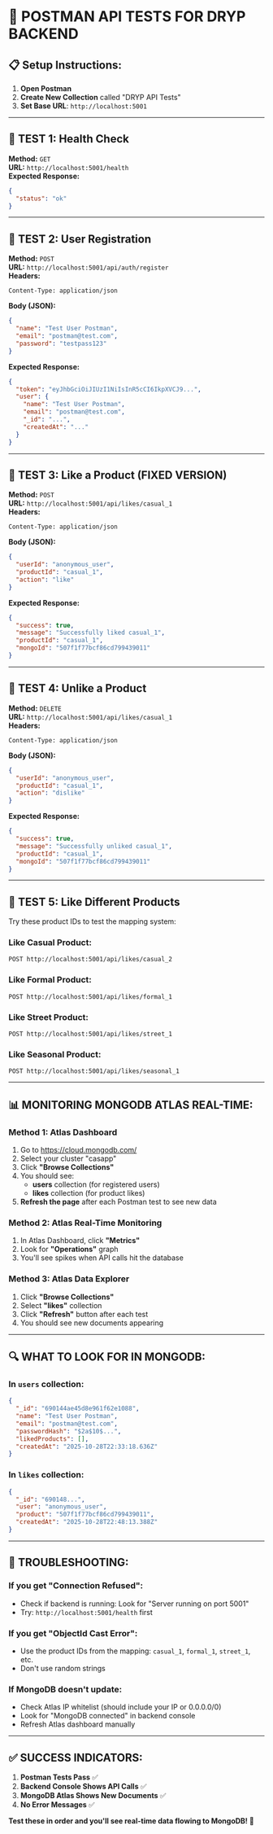 # 🚀 POSTMAN API TESTS FOR DRYP BACKEND

## 📋 **Setup Instructions:**

1. **Open Postman**
2. **Create New Collection** called "DRYP API Tests"
3. **Set Base URL**: `http://localhost:5001`

---

## 🧪 **TEST 1: Health Check**
**Method:** `GET`  
**URL:** `http://localhost:5001/health`  
**Expected Response:**
```json
{
  "status": "ok"
}
```

---

## 🧪 **TEST 2: User Registration**
**Method:** `POST`  
**URL:** `http://localhost:5001/api/auth/register`  
**Headers:**
```
Content-Type: application/json
```
**Body (JSON):**
```json
{
  "name": "Test User Postman",
  "email": "postman@test.com",
  "password": "testpass123"
}
```
**Expected Response:**
```json
{
  "token": "eyJhbGciOiJIUzI1NiIsInR5cCI6IkpXVCJ9...",
  "user": {
    "name": "Test User Postman",
    "email": "postman@test.com",
    "_id": "...",
    "createdAt": "..."
  }
}
```

---

## 🧪 **TEST 3: Like a Product (FIXED VERSION)**
**Method:** `POST`  
**URL:** `http://localhost:5001/api/likes/casual_1`  
**Headers:**
```
Content-Type: application/json
```
**Body (JSON):**
```json
{
  "userId": "anonymous_user",
  "productId": "casual_1",
  "action": "like"
}
```
**Expected Response:**
```json
{
  "success": true,
  "message": "Successfully liked casual_1",
  "productId": "casual_1",
  "mongoId": "507f1f77bcf86cd799439011"
}
```

---

## 🧪 **TEST 4: Unlike a Product**
**Method:** `DELETE`  
**URL:** `http://localhost:5001/api/likes/casual_1`  
**Headers:**
```
Content-Type: application/json
```
**Body (JSON):**
```json
{
  "userId": "anonymous_user",
  "productId": "casual_1",
  "action": "dislike"
}
```
**Expected Response:**
```json
{
  "success": true,
  "message": "Successfully unliked casual_1",
  "productId": "casual_1",
  "mongoId": "507f1f77bcf86cd799439011"
}
```

---

## 🧪 **TEST 5: Like Different Products**
Try these product IDs to test the mapping system:

### Like Casual Product:
`POST http://localhost:5001/api/likes/casual_2`

### Like Formal Product:
`POST http://localhost:5001/api/likes/formal_1`

### Like Street Product:
`POST http://localhost:5001/api/likes/street_1`

### Like Seasonal Product:
`POST http://localhost:5001/api/likes/seasonal_1`

---

## 📊 **MONITORING MONGODB ATLAS REAL-TIME:**

### **Method 1: Atlas Dashboard**
1. Go to https://cloud.mongodb.com/
2. Select your cluster "casapp"
3. Click **"Browse Collections"**
4. You should see:
   - **users** collection (for registered users)
   - **likes** collection (for product likes)
5. **Refresh the page** after each Postman test to see new data

### **Method 2: Atlas Real-Time Monitoring**
1. In Atlas Dashboard, click **"Metrics"**
2. Look for **"Operations"** graph
3. You'll see spikes when API calls hit the database

### **Method 3: Atlas Data Explorer**
1. Click **"Browse Collections"**
2. Select **"likes"** collection
3. Click **"Refresh"** button after each test
4. You should see new documents appearing

---

## 🔍 **WHAT TO LOOK FOR IN MONGODB:**

### **In `users` collection:**
```json
{
  "_id": "690144ae45d8e961f62e1088",
  "name": "Test User Postman",
  "email": "postman@test.com",
  "passwordHash": "$2a$10$...",
  "likedProducts": [],
  "createdAt": "2025-10-28T22:33:18.636Z"
}
```

### **In `likes` collection:**
```json
{
  "_id": "690148...",
  "user": "anonymous_user",
  "product": "507f1f77bcf86cd799439011",
  "createdAt": "2025-10-28T22:48:13.388Z"
}
```

---

## 🚨 **TROUBLESHOOTING:**

### **If you get "Connection Refused":**
- Check if backend is running: Look for "Server running on port 5001"
- Try: `http://localhost:5001/health` first

### **If you get "ObjectId Cast Error":**
- Use the product IDs from the mapping: `casual_1`, `formal_1`, `street_1`, etc.
- Don't use random strings

### **If MongoDB doesn't update:**
- Check Atlas IP whitelist (should include your IP or 0.0.0.0/0)
- Look for "MongoDB connected" in backend console
- Refresh Atlas dashboard manually

---

## ✅ **SUCCESS INDICATORS:**

1. **Postman Tests Pass** ✅
2. **Backend Console Shows API Calls** ✅  
3. **MongoDB Atlas Shows New Documents** ✅
4. **No Error Messages** ✅

**Test these in order and you'll see real-time data flowing to MongoDB! 🎯**
